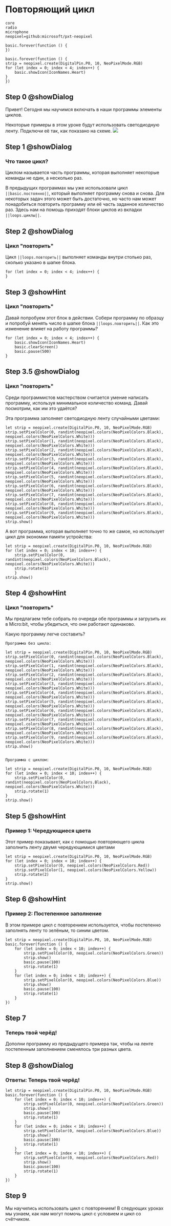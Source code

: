 # Повторяющий цикл

```package
core
radio
microphone
neopixel=github:microsoft/pxt-neopixel
```

```template
basic.forever(function () {
})
```

```blocks
basic.forever(function () {
strip = neopixel.create(DigitalPin.P0, 10, NeoPixelMode.RGB)
for (let index = 0; index < 4; index++) {
    basic.showIcon(IconNames.Heart)
}
})
```


## Step 0 @showDialog
Привет! Сегодня мы научимся включать в наши программы элементы циклов.  
  
Некоторые примеры в этом уроке будут использовать светодиодную ленту. Подключи её так, как показано на схеме.
![](https://raw.githubusercontent.com/CraftAndCode/neopixel-extension/master/strip.png)

## Step 1 @showDialog
### Что такое цикл?
Циклом называется часть программы, которая выполняет некоторые команды не один, а несколько раз.

В предыдущих программах мы уже использовали цикл ``||basic.постоянно||``, который выполняет программу снова и снова. Для некоторых задач этого может быть достаточно, но часто нам может понадобиться повторить программу или её часть заданное количество раз. Здесь нам на помощь приходят блоки циклов из вкладки ``||loops.циклы||``.

## Step 2 @showDialog
### Цикл "повторить"
Цикл ``||loops.повторить||`` выполняет команды внутри столько раз, сколько указано в шапке блока.

```block
for (let index = 0; index < 4; index++) {
}
```

## Step 3 @showHint
### Цикл "повторить"
Давай попробуем этот блок в действии. Собери программу по образцу и попробуй менять число в шапке блока ``||loops.повторить||``. Как это изменение влияет на работу программы?
```blocks
for (let index = 0; index < 4; index++) {
    basic.showIcon(IconNames.Heart)
    basic.clearScreen()
    basic.pause(500)
}
```
## Step 3.5 @showDialog
### Цикл "повторить"
Среди программистов мастерством считается умение написать программу, используя минимальное количество команд. Давай посмотрим, как им это удаётся?
  
Эта программа заполняет светодиодную ленту случайными цветами:
```blocks
let strip = neopixel.create(DigitalPin.P0, 10, NeoPixelMode.RGB)
strip.setPixelColor(0, randint(neopixel.colors(NeoPixelColors.Black), neopixel.colors(NeoPixelColors.White)))
strip.setPixelColor(1, randint(neopixel.colors(NeoPixelColors.Black), neopixel.colors(NeoPixelColors.White)))
strip.setPixelColor(2, randint(neopixel.colors(NeoPixelColors.Black), neopixel.colors(NeoPixelColors.White)))
strip.setPixelColor(3, randint(neopixel.colors(NeoPixelColors.Black), neopixel.colors(NeoPixelColors.White)))
strip.setPixelColor(4, randint(neopixel.colors(NeoPixelColors.Black), neopixel.colors(NeoPixelColors.White)))
strip.setPixelColor(5, randint(neopixel.colors(NeoPixelColors.Black), neopixel.colors(NeoPixelColors.White)))
strip.setPixelColor(6, randint(neopixel.colors(NeoPixelColors.Black), neopixel.colors(NeoPixelColors.White)))
strip.setPixelColor(7, randint(neopixel.colors(NeoPixelColors.Black), neopixel.colors(NeoPixelColors.White)))
strip.setPixelColor(8, randint(neopixel.colors(NeoPixelColors.Black), neopixel.colors(NeoPixelColors.White)))
strip.setPixelColor(9, randint(neopixel.colors(NeoPixelColors.Black), neopixel.colors(NeoPixelColors.White)))
strip.show()
```
  
А вот программа, которая выполняет точно то же самое, но использует цикл для экономии памяти устройства:
```blocks
let strip = neopixel.create(DigitalPin.P0, 10, NeoPixelMode.RGB)
for (let index = 0; index < 10; index++) {
    strip.setPixelColor(0, randint(neopixel.colors(NeoPixelColors.Black), neopixel.colors(NeoPixelColors.White)))
    strip.rotate(1)
    }
strip.show()
```


## Step 4 @showHint
### Цикл "повторить"
Мы предлагаем тебе собрать по очереди обе программы и загрузить их в Micro:bit, чтобы убедиться, что они работают одинаково. 
   
Какую программу легче составить?
```hint
Программа без цикла:
```
```blocks
let strip = neopixel.create(DigitalPin.P0, 10, NeoPixelMode.RGB)
strip.setPixelColor(0, randint(neopixel.colors(NeoPixelColors.Black), neopixel.colors(NeoPixelColors.White)))
strip.setPixelColor(1, randint(neopixel.colors(NeoPixelColors.Black), neopixel.colors(NeoPixelColors.White)))
strip.setPixelColor(2, randint(neopixel.colors(NeoPixelColors.Black), neopixel.colors(NeoPixelColors.White)))
strip.setPixelColor(3, randint(neopixel.colors(NeoPixelColors.Black), neopixel.colors(NeoPixelColors.White)))
strip.setPixelColor(4, randint(neopixel.colors(NeoPixelColors.Black), neopixel.colors(NeoPixelColors.White)))
strip.setPixelColor(5, randint(neopixel.colors(NeoPixelColors.Black), neopixel.colors(NeoPixelColors.White)))
strip.setPixelColor(6, randint(neopixel.colors(NeoPixelColors.Black), neopixel.colors(NeoPixelColors.White)))
strip.setPixelColor(7, randint(neopixel.colors(NeoPixelColors.Black), neopixel.colors(NeoPixelColors.White)))
strip.setPixelColor(8, randint(neopixel.colors(NeoPixelColors.Black), neopixel.colors(NeoPixelColors.White)))
strip.setPixelColor(9, randint(neopixel.colors(NeoPixelColors.Black), neopixel.colors(NeoPixelColors.White)))
strip.show()
```
```hint
  
Программа с циклом:
```
```blocks
let strip = neopixel.create(DigitalPin.P0, 10, NeoPixelMode.RGB)
for (let index = 0; index < 10; index++) {
    strip.setPixelColor(0, randint(neopixel.colors(NeoPixelColors.Black), neopixel.colors(NeoPixelColors.White)))
    strip.rotate(1)
}
strip.show()
```
## Step 5 @showHint
### Пример 1: Чередующиеся цвета
Этот пример показывает, как с помощью повторяющего цикла заполнить ленту двумя чередующимися цветами
```blocks
let strip = neopixel.create(DigitalPin.P0, 10, NeoPixelMode.RGB)
for (let index = 0; index < 10; index++) {
    strip.setPixelColor(0, neopixel.colors(NeoPixelColors.Red))
    strip.setPixelColor(1, neopixel.colors(NeoPixelColors.Yellow))
    strip.rotate(2)
}
strip.show()
```
## Step 6 @showHint
### Пример 2: Постепенное заполнение
В этом примере цикл с повторением используется, чтобы постепенно заполнять ленту то зелёным, то синим цветом.
```blocks
let strip = neopixel.create(DigitalPin.P0, 10, NeoPixelMode.RGB)
basic.forever(function () {
    for (let index = 0; index < 10; index++) {
        strip.setPixelColor(0, neopixel.colors(NeoPixelColors.Green))
        strip.show()
        basic.pause(100)
        strip.rotate(1)
    }
    for (let index = 0; index < 10; index++) {
        strip.setPixelColor(0, neopixel.colors(NeoPixelColors.Blue))
        strip.show()
        basic.pause(100)
        strip.rotate(1)
    }
})

```

## Step 7
### Теперь твой черёд!
Дополни программу из предыдущего примера так, чтобы на ленте постепенным заполнением сменялось три разных цвета.
## Step 8 @showDialog
### Ответы: Теперь твой черёд!
```blocks
let strip = neopixel.create(DigitalPin.P0, 10, NeoPixelMode.RGB)
basic.forever(function () {
    for (let index = 0; index < 10; index++) {
        strip.setPixelColor(0, neopixel.colors(NeoPixelColors.Green))
        strip.show()
        basic.pause(100)
        strip.rotate(1)
    }
    for (let index = 0; index < 10; index++) {
        strip.setPixelColor(0, neopixel.colors(NeoPixelColors.Blue))
        strip.show()
        basic.pause(100)
        strip.rotate(1)
    }
    for (let index = 0; index < 10; index++) {
        strip.setPixelColor(0, neopixel.colors(NeoPixelColors.Red))
        strip.show()
        basic.pause(100)
        strip.rotate(1)
    }
})
```
## Step 9
Мы научились использовать цикл с повторением! В следующих уроках мы узнаем, как нам могут помочь цикл с условием и цикл со счётчиком.
